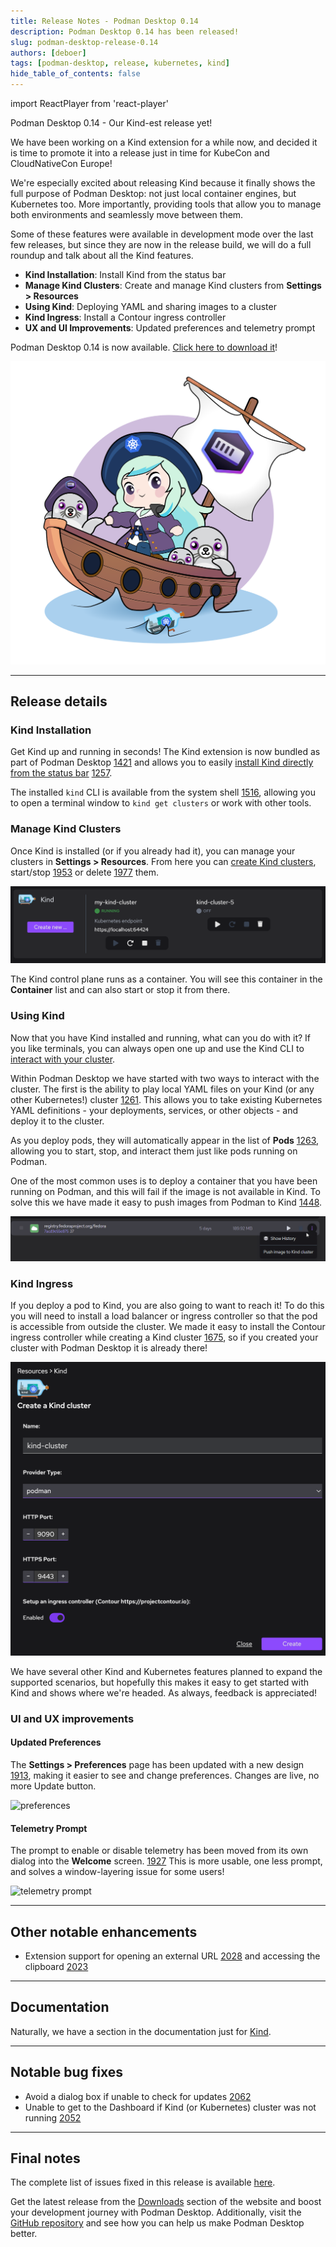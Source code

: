 ```yaml
---
title: Release Notes - Podman Desktop 0.14
description: Podman Desktop 0.14 has been released!
slug: podman-desktop-release-0.14
authors: [deboer]
tags: [podman-desktop, release, kubernetes, kind]
hide_table_of_contents: false
---
```


import ReactPlayer from 'react-player'

Podman Desktop 0.14 - Our Kind-est release yet!

We have been working on a Kind extension for a while now, and decided it is time to promote it
into a release just in time for KubeCon and CloudNativeCon Europe!

We're especially excited about releasing Kind because it finally shows the full purpose
of Podman Desktop: not just local container engines, but Kubernetes too. More importantly,
providing tools that allow you to manage both environments and seamlessly move between them.

Some of these features were available in development mode over the last few releases,
but since they are now in the release build, we will do a full roundup and talk about
all the Kind features.

<!--Main Features-->

- **Kind Installation**: Install Kind from the status bar
- **Manage Kind Clusters**: Create and manage Kind clusters from **<icon icon="fa-solid fa-cog" size="lg" /> Settings > Resources**
- **Using Kind**: Deploying YAML and sharing images to a cluster
- **Kind Ingress**: Install a Contour ingress controller
- **UX and UI Improvements**: Updated preferences and telemetry prompt

Podman Desktop 0.14 is now available. [Click here to download it](/downloads)!

![Podman-desktop-0-14-hero](img/podman-desktop-release-0.14/podman-desktop-release-0.14.png)

<!--truncate-->

---

## Release details

### Kind Installation

Get Kind up and running in seconds! The Kind extension is now bundled as part of Podman Desktop
[1421](https://github.com/containers/podman-desktop/issues/1421)
and allows you to easily [install Kind directly from the status bar](/docs/kind/installing)
[1257](https://github.com/containers/podman-desktop/issues/1257).

The installed `kind` CLI is available from the system shell [1516](https://github.com/containers/podman-desktop/issues/1516),
allowing you to open a terminal window to `kind get clusters` or work with other tools.

### Manage Kind Clusters

Once Kind is installed (or if you already had it), you can manage your clusters in **<icon icon="fa-solid fa-cog" size="lg" /> Settings > Resources**.
From here you can [create Kind clusters](/docs/kind/creating-a-kind-cluster),
start/stop [1953](https://github.com/containers/podman-desktop/issues/1953)
or delete [1977](https://github.com/containers/podman-desktop/issues/1977) them.

![kind-clusters](img/podman-desktop-release-0.14/kind-clusters.png)

The Kind control plane runs as a container. You will see this container
in the **Container** list and can also start or stop it from there.

### Using Kind

Now that you have Kind installed and running, what can you do with it?
If you like terminals, you can always open one up and use the Kind CLI to
[interact with your cluster](https://kind.sigs.k8s.io/docs/user/quick-start/#interacting-with-your-cluster).

Within Podman Desktop we have started with two ways to interact with the cluster.
The first is the ability to play local YAML files on your Kind (or any other Kubernetes!) cluster [1261](https://github.com/containers/podman-desktop/issues/1261). This allows you to take existing Kubernetes YAML definitions -
your deployments, services, or other objects - and deploy it to the cluster.

<ReactPlayer playing controls url="https://user-images.githubusercontent.com/436777/231812563-ece0a56a-b347-48f8-a3a7-400eb9449037.mp4" width='100%' height='100%' />

As you deploy pods, they will automatically appear in the list of **Pods** [1263](https://github.com/containers/podman-desktop/issues/1263), allowing you to start, stop, and interact them just like pods running on Podman.

One of the most common uses is to deploy a container that you have been running on Podman, and this will fail
if the image is not available in Kind. To solve this we have made it easy to push images from
Podman to Kind [1448](https://github.com/containers/podman-desktop/issues/1448).

![push-image-kind](img/podman-desktop-release-0.14/push-image-kind.png)

### Kind Ingress

If you deploy a pod to Kind, you are also going to want to reach it! To do this you will need to install a load balancer or
ingress controller so that the pod is accessible from outside the cluster. We made it easy to install the Contour ingress
controller while creating a Kind cluster [1675](https://github.com/containers/podman-desktop/issues/1675),
so if you created your cluster with Podman Desktop it is already there!

![kind-ingress](img/podman-desktop-release-0.14/kind-ingress.png)

We have several other Kind and Kubernetes features planned to expand the supported scenarios, but hopefully this
makes it easy to get started with Kind and shows where we're headed. As always, feedback is appreciated!

### UI and UX improvements

#### Updated Preferences

The **<icon icon="fa-solid fa-cog" size="lg" /> Settings > Preferences** page has been updated with a new design [1913](https://github.com/containers/podman-desktop/pull/1913),
making it easier to see and change preferences. Changes are live, no more Update button.

![preferences](https://user-images.githubusercontent.com/49404737/229498507-e754b55c-dcbd-486d-9ee3-a1fe3bed7271.gif)

#### Telemetry Prompt

The prompt to enable or disable telemetry has been moved from its own dialog into the **Welcome** screen.
[1927](https://github.com/containers/podman-desktop/pull/1927)
This is more usable, one less prompt, and solves a window-layering issue for some users!

![telemetry prompt](https://user-images.githubusercontent.com/19958075/229577331-365a9a01-0426-4482-a95d-f5dfe39af90a.png)

---

## Other notable enhancements

- Extension support for opening an external URL [2028](https://github.com/containers/podman-desktop/pull/2028) and
  accessing the clipboard [2023](https://github.com/containers/podman-desktop/pull/2023)

---

## Documentation

Naturally, we have a section in the documentation just for [Kind](https://podman-desktop.io/docs/kind).

---

## Notable bug fixes

- Avoid a dialog box if unable to check for updates [2062](https://github.com/containers/podman-desktop/pull/2062)
- Unable to get to the Dashboard if Kind (or Kubernetes) cluster was not running [2052](https://github.com/containers/podman-desktop/issues/2052)

---

## Final notes

The complete list of issues fixed in this release is available [here](https://github.com/containers/podman-desktop/issues?q=is%3Aclosed+milestone%3A0.14.0).

Get the latest release from the [Downloads](/downloads) section of the website and boost your development journey with Podman Desktop. Additionally, visit the [GitHub repository](https://github.com/containers/podman-desktop) and see how you can help us make Podman Desktop better.
